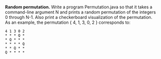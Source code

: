 **Random permutation.** Write a program Permutation.java so that it takes a command-line argument N and prints a random permutation of the integers 0 through N-1. Also print a checkerboard visualization of the permutation. As an example, the permutation { 4, 1, 3, 0, 2 } corresponds to:
````
4 1 3 0 2
* * * Q * 
* Q * * * 
* * * * Q 
* * Q * * 
Q * * * * 
````
